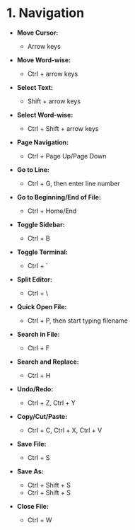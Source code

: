 # 1. Navigation

- **Move Cursor:**
  - Arrow keys

- **Move Word-wise:**
  - Ctrl + arrow keys

- **Select Text:**
  - Shift + arrow keys

- **Select Word-wise:**
  - Ctrl + Shift + arrow keys

- **Page Navigation:**
  - Ctrl + Page Up/Page Down

- **Go to Line:**
  - Ctrl + G, then enter line number

- **Go to Beginning/End of File:**
  - Ctrl + Home/End

- **Toggle Sidebar:**
  - Ctrl + B

- **Toggle Terminal:**
  - Ctrl + `

- **Split Editor:**
  - Ctrl + \

- **Quick Open File:**
  - Ctrl + P, then start typing filename

- **Search in File:**
  - Ctrl + F

- **Search and Replace:**
  - Ctrl + H

- **Undo/Redo:**
  - Ctrl + Z, Ctrl + Y

- **Copy/Cut/Paste:**
  - Ctrl + C, Ctrl + X, Ctrl + V

- **Save File:**
  - Ctrl + S

- **Save As:**
  - Ctrl + Shift + S
  - Ctrl + Shift + S

- **Close File:**
  - Ctrl + W